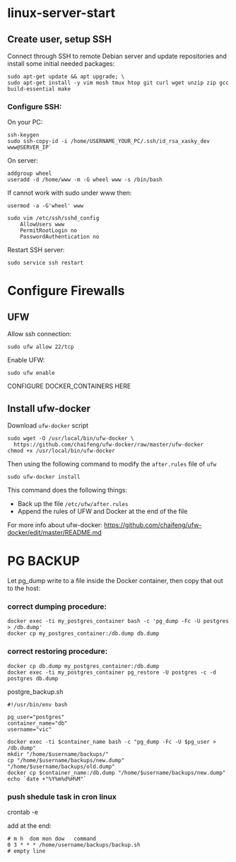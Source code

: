# linux-server-start


## Create user, setup SSH

Connect through SSH to remote Debian server and update repositories and install some initial needed packages:

```
sudo apt-get update && apt upgrade; \
sudo apt-get install -y vim mosh tmux htop git curl wget unzip zip gcc build-essential make
```

### Configure SSH:

On your PC:
```
ssh-keygen
sudo ssh-copy-id -i /home/USERNAME_YOUR_PC/.ssh/id_rsa_xasky_dev www@SERVER_IP`
```
On server:
```
addgroup wheel
useradd -d /home/www -m -G wheel www -s /bin/bash
```
If cannot work with sudo under www then:
```
usermod -a -G'wheel' www
```

```
sudo vim /etc/ssh/sshd_config
    AllowUsers www
    PermitRootLogin no
    PasswordAuthentication no
```

Restart SSH server:

```
sudo service ssh restart
```

# Configure Firewalls
## UFW

Allow ssh connection:
```
sudo ufw allow 22/tcp
```
Enable UFW:
```
sudo ufw enable
```

CONFIGURE DOCKER_CONTAINERS HERE

## Install ufw-docker

Download `ufw-docker` script

    sudo wget -O /usr/local/bin/ufw-docker \
      https://github.com/chaifeng/ufw-docker/raw/master/ufw-docker
    chmod +x /usr/local/bin/ufw-docker

Then using the following command to modify the `after.rules` file of `ufw`

    sudo ufw-docker install

This command does the following things:
- Back up the file `/etc/ufw/after.rules`
- Append the rules of UFW and Docker at the end of the file

For more info about ufw-docker:
https://github.com/chaifeng/ufw-docker/edit/master/README.md

# PG BACKUP

Let pg_dump write to a file inside the Docker container, then copy that out to the host:

### correct dumping procedure:
```
docker exec -ti my_postgres_container bash -c 'pg_dump -Fc -U postgres > /db.dump'
docker cp my_postgres_container:/db.dump db.dump
```
### correct restoring procedure:
```
docker cp db.dump my_postgres_container:/db.dump
docker exec -ti my_postgres_container pg_restore -U postgres -c -d postgres db.dump
```

postgre_backup.sh

```
#!/usr/bin/env bash

pg_user="postgres"
container_name="db"
username="vic"

docker exec -ti $container_name bash -c "pg_dump -Fc -U $pg_user > /db.dump"
mkdir "/home/$username/backups/"
cp "/home/$username/backups/new.dump" "/home/$username/backups/old.dump"
docker cp $container_name:/db.dump "/home/$username/backups/new.dump"
echo `date +"%Y%m%d%H%M"`
```

### push shedule task in cron linux

crontab -e

add at the end:

```
# m h  dom mon dow   command
0 3 * * * /home/username/backups/backup.sh
# empty line
```
